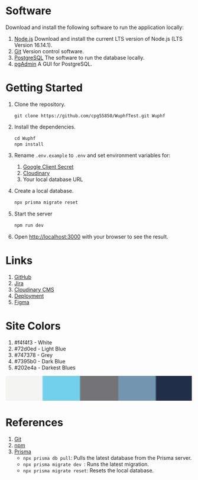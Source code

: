 # Software
Download and install the following software to run the application locally:
1. [Node.js](https://nodejs.org/en/download/) Download and install the current LTS version of Node.js (LTS Version 16.14.1).
2. [Git](https://git-scm.com/downloads) Version control software.
3. [PostgreSQL](https://www.enterprisedb.com/downloads/postgres-postgresql-downloads) The software to run the database locally.
4. [pgAdmin](https://www.pgadmin.org/download/) A GUI for PostgreSQL.

# Getting Started
1. Clone the repository.
    ```
    git clone https://github.com/cpg55850/WuphfTest.git Wuphf
    ```
2. Install the dependencies.
    ```
    cd Wuphf
    npm install
    ```

2. Rename `.env.example` to `.env` and set environment variables for:
    1. [Google Client Secret](https://console.developers.google.com/apis/credentials/oauthclient/578044382936-9e25sn8rl63jn2hj20p3te6u4s0qvium.apps.googleusercontent.com?project=wuphf-340818)
    2. [Cloudinary](https://cloudinary.com/console/c-e4ff7ac8f9bcfcbc03dd0324aec080)
    3. Your local database URL

3. Create a local database.
    ```bash
    npx prisma migrate reset
    ```

4. Start the server
    ```bash
    npm run dev
    ```

5. Open [http://localhost:3000](http://localhost:3000) with your browser to see the result.

# Links
1. [GitHub](https://github.com/cpg55850/WuphfTest)
2. [Jira](https://cpg55850.atlassian.net/jira/software/projects/THEP/boards/1)
3. [Cloudinary CMS](https://cloudinary.com/console/c-e4ff7ac8f9bcfcbc03dd0324aec080)
4. [Deployment](https://wuphf-test.vercel.app/)
5. [Figma](https://www.figma.com/file/esvIWUvBkJmtutM1PBGZgb/Wuphf)

# Site Colors
1. #f4f4f3 - White
2. #72d0ed - Light Blue
3. #747378 - Grey
4. #7395b0 - Dark Blue
5. #202e4a - Darkest Blues

![Color Pallete](/asssets/ColorPallete.png)

# References
1. [Git](https://confluence.atlassian.com/bitbucketserver/basic-git-commands-776639767.html)
2. [npm](https://docs.npmjs.com/cli/v7/commands)
3. [Prisma](https://www.figma.com/file/esvIWUvBkJmtutM1PBGZgb/Wuphf)
    - `npx prisma db pull`: Pulls the latest database from the Prisma server.
    - `npx prisma migrate dev `: Runs the latest migration.
    - `npx prisma migrate reset`: Resets the local database.
